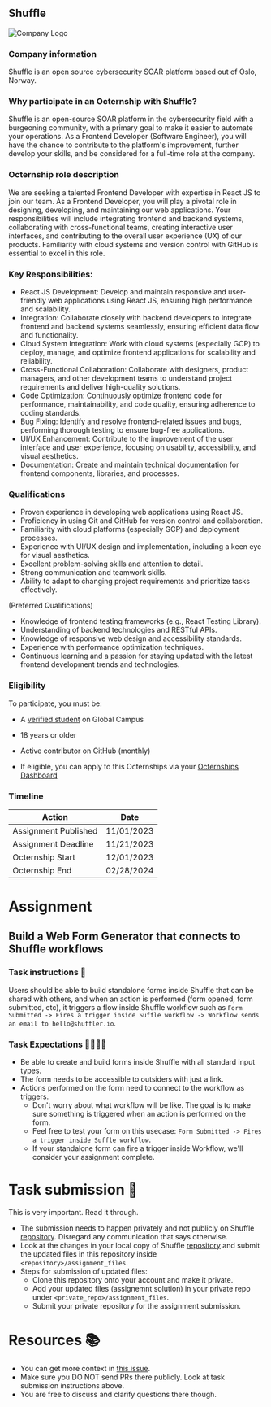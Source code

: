 ## Shuffle

![Company Logo](https://www.shuffler.io/images/logos/orange_logo.svg)

### Company information 

Shuffle is an open source cybersecurity SOAR platform based out of Oslo, Norway.

### Why participate in an Octernship with Shuffle?

Shuffle is an open-source SOAR platform in the cybersecurity field with a burgeoning community, with a primary goal to make it easier to automate your operations. As a Frontend Developer (Software Engineer), you will have the chance to contribute to the platform's improvement, further develop your skills, and be considered for a full-time role at the company.

### Octernship role description

We are seeking a talented Frontend Developer with expertise in React JS to join our team. As a Frontend Developer, you will play a pivotal role in designing, developing, and maintaining our web applications. Your responsibilities will include integrating frontend and backend systems, collaborating with cross-functional teams, creating interactive user interfaces, and contributing to the overall user experience (UX) of our products. Familiarity with cloud systems and version control with GitHub is essential to excel in this role.

### Key Responsibilities:

- React JS Development: Develop and maintain responsive and user-friendly web applications using React JS, ensuring high performance and scalability.
- Integration: Collaborate closely with backend developers to integrate frontend and backend systems seamlessly, ensuring efficient data flow and functionality.
- Cloud System Integration: Work with cloud systems (especially GCP) to deploy, manage, and optimize frontend applications for scalability and reliability.
- Cross-Functional Collaboration: Collaborate with designers, product managers, and other development teams to understand project requirements and deliver high-quality solutions.
- Code Optimization: Continuously optimize frontend code for performance, maintainability, and code quality, ensuring adherence to coding standards.
- Bug Fixing: Identify and resolve frontend-related issues and bugs, performing thorough testing to ensure bug-free applications.
- UI/UX Enhancement: Contribute to the improvement of the user interface and user experience, focusing on usability, accessibility, and visual aesthetics.
- Documentation: Create and maintain technical documentation for frontend components, libraries, and processes.


### Qualifications

- Proven experience in developing web applications using React JS.
- Proficiency in using Git and GitHub for version control and collaboration.
- Familiarity with cloud platforms (especially GCP) and deployment processes.
- Experience with UI/UX design and implementation, including a keen eye for visual aesthetics.
- Excellent problem-solving skills and attention to detail.
- Strong communication and teamwork skills.
- Ability to adapt to changing project requirements and prioritize tasks effectively.

(Preferred Qualifications)

- Knowledge of frontend testing frameworks (e.g., React Testing Library).
- Understanding of backend technologies and RESTful APIs.
- Knowledge of responsive web design and accessibility standards.
- Experience with performance optimization techniques.
- Continuous learning and a passion for staying updated with the latest frontend development trends and technologies.

### Eligibility

To participate, you must be:

* A [verified student](https://education.github.com/discount_requests/pack_application) on Global Campus

* 18 years or older

* Active contributor on GitHub (monthly)


* If eligible, you can apply to this Octernships via your [Octernships Dashboard](https://education.github.com/students/octernships)

### Timeline

| Action  | Date |
| ------------- | ------------- |
| Assignment Published | 11/01/2023 |
| Assignment Deadline | 11/21/2023 |
| Octernship Start | 12/01/2023 |
| Octernship End | 02/28/2024 |

# Assignment

## Build a Web Form Generator that connects to Shuffle workflows

### Task instructions 📝

Users should be able to build standalone forms inside Shuffle that can be shared with others, and when an action is performed (form opened, form submitted, etc), it triggers a flow inside Shuffle workflow such as ``Form Submitted -> Fires a trigger inside Suffle workflow -> Workflow sends an email to hello@shuffler.io``.

### Task Expectations 👩‍💻👨‍💻

- Be able to create and build forms inside Shuffle with all standard input types.
- The form needs to be accessible to outsiders with just a link.
- Actions performed on the form need to connect to the workflow as triggers.
  - Don't worry about what workflow will be like. The goal is to make sure something is triggered when an action is performed on the form.
  - Feel free to test your form on this usecase: ``Form Submitted -> Fires a trigger inside Suffle workflow``.
  - If your standalone form can fire a trigger inside Workflow, we'll consider your assignment complete.

# Task submission 🚀

This is very important. Read it through.
- The submission needs to happen privately and not publicly on Shuffle [repository](https://github.com/Shuffle/Shuffle/). Disregard any communication that says otherwise.
- Look at the changes in your local copy of Shuffle [repository](https://github.com/Shuffle/Shuffle/) and submit the updated files in this repository inside ``<repository>/assignment_files``.
- Steps for submission of updated files:
  - Clone this repository onto your account and make it private.
  - Add your updated files (assignemnt solution) in your private repo under ``<private_repo>/assignment_files``.
  - Submit your private repository for the assignment submission.

# Resources 📚

- You can get more context in [this issue](https://github.com/Shuffle/Shuffle/issues/994).
- Make sure you DO NOT send PRs there publicly. Look at task submission instructions above.
- You are free to discuss and clarify questions there though.

